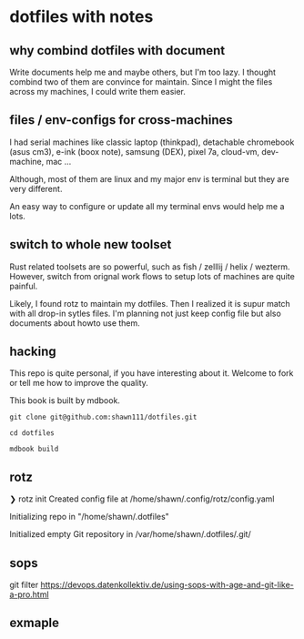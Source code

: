 # dotfiles with notes

## why combind dotfiles with document

Write documents help me and maybe others, but I'm too lazy.
I thought combind two of them are convince for maintain.
Since I might the files across my machines, I could write them easier.

## files / env-configs for cross-machines

I had serial machines like classic laptop (thinkpad), detachable chromebook (asus cm3),
e-ink (boox note), samsung (DEX), pixel 7a, cloud-vm, dev-machine, mac ...

Although, most of them are linux and my major env is terminal but they are very different.

An easy way to configure or update all my terminal envs would help me a lots.


## switch to whole new toolset

Rust related toolsets are so powerful, such as fish / zelllij / helix / wezterm.
However, switch from orignal work flows to setup lots of machines are quite painful.

Likely, I found rotz to maintain my dotfiles.
Then I realized it is supur match with all drop-in sytles files.
I'm planning not just keep config file but also documents about howto use them.

## hacking

This repo is quite personal, if you have interesting about it.
Welcome to fork or tell me how to improve the quality.


This book is built by mdbook.

```
git clone git@github.com:shawn111/dotfiles.git

cd dotfiles

mdbook build
```

## rotz 

❯ rotz init
Created config file at /home/shawn/.config/rotz/config.yaml

Initializing repo in "/home/shawn/.dotfiles"

Initialized empty Git repository in /var/home/shawn/.dotfiles/.git/


## sops

git filter
https://devops.datenkollektiv.de/using-sops-with-age-and-git-like-a-pro.html

## exmaple
